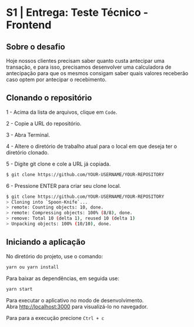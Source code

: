 # S1 | Entrega: Teste Técnico - Frontend

## Sobre o desafio

Hoje nossos clientes precisam saber quanto custa antecipar uma transação, e para isso, precisamos desenvolver uma calculadora de antecipação para que os mesmos consigam saber quais valores receberão caso optem por antecipar o recebimento.

## Clonando o repositório

1 - Acima da lista de arquivos, clique em `Code`.

2 - Copie a URL do repositório.

3 - Abra Terminal.

4 - Altere o diretório de trabalho atual para o local em que deseja ter o diretório clonado.

5 - Digite git clone e cole a URL já copiada.

```bash
$ git clone https://github.com/YOUR-USERNAME/YOUR-REPOSITORY
```

6 - Pressione ENTER para criar seu clone local.

```bash
$ git clone https://github.com/YOUR-USERNAME/YOUR-REPOSITORY
> Cloning into `Spoon-Knife`...
> remote: Counting objects: 10, done.
> remote: Compressing objects: 100% (8/8), done.
> remove: Total 10 (delta 1), reused 10 (delta 1)
> Unpacking objects: 100% (10/10), done.
```

## Iniciando a aplicação

No diretório do projeto, use o comando:

```bash
yarn ou yarn install
```

Para baixar as dependências, em seguida use:

```bash
yarn start
```

Para executar o aplicativo no modo de desenvolvimento.\
Abra [http://localhost:3000](http://localhost:3000) para visualizá-lo no navegador.

Para para a execução precione `Ctrl + c`
